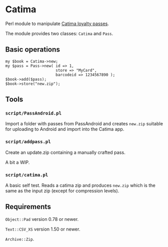 # Catima

Perl module to manipulate [Catima loyalty passes](https://github.com/CatimaLoyalty).

The module provides two classes: `Catima` and `Pass`. 

## Basic operations

````
my $book = Catima->new;
my $pass = Pass->new( id => 1,
                      store => "MyCard",
                      barcodeid => 1234567890 );
$book->add($pass);
$book->store("new.zip");
````

## Tools

### `script/PassAndroid.pl`

Import a folder with passes from PassAndroid and creates `new.zip`
suitable for uploading to Android and import into the Catima app.

### `script/addpass.pl`

Create an update.zip containing a manually crafted pass.

A bit a WIP.

### `script/catima.pl`

A basic self test. Reads a catima zip and produces `new.zip` which is
the same as the input zip (except for compression levels).

## Requirements

`Object::Pad` version 0.78 or newer.

`Text::CSV_XS` version 1.50 or newer.

`Archive::Zip`.
